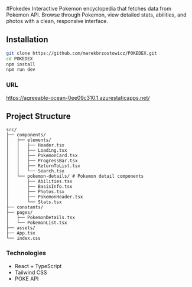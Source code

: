 #Pokedex
Interactive Pokemon encyclopedia that fetches data from Pokemon API. Browse through Pokemon, view detailed stats, abilities, and photos with a clean, responsive interface.

## Installation
```bash
git clone https://github.com/marekbrzostowicz/POKEDEX.git
cd POKEDEX
npm install
npm run dev
```
### URL 
https://agreeable-ocean-0ee09c310.1.azurestaticapps.net/

## Project Structure
```
src/
├── components/          
│   ├── elements/       
│   │   ├── Header.tsx
│   │   ├── Loading.tsx
│   │   ├── PokemonCard.tsx
│   │   ├── ProgressBar.tsx
│   │   ├── ReturnToList.tsx
│   │   └── Search.tsx
│   └── pokemon-details/ # Pokemon detail components
│       ├── Abilities.tsx
│       ├── BasisInfo.tsx
│       ├── Photos.tsx
│       ├── PokemonHeader.tsx
│       └── Stats.tsx
├── constants/           
├── pages/            
│   ├── PokemonDetails.tsx
│   └── PokemonList.tsx
├── assets/           
├── App.tsx            
└── index.css
```

### Technologies
 - React + TypeScript
 - Tailwind CSS
 - POKE API


